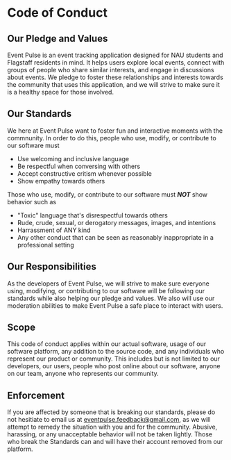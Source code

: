 # Code of Conduct

## Our Pledge and Values
Event Pulse is an event tracking application designed for NAU students and Flagstaff residents in mind. It helps users explore local events, connect with groups of people who share similar interests, and engage in discussions about events. We pledge to foster these relationships and interests towards the community that uses this application, and we will strive to make sure it is a healthy space for those involved. 

## Our Standards
We here at Event Pulse want to foster fun and interactive moments with the commnunity. In order to do this, people who use, modify, or contribute to our software must
* Use welcoming and inclusive language
* Be respectful when conversing with others
* Accept constructive critism whenever possible
* Show empathy towards others

Those who use, modify, or contribute to our software must ***NOT*** show behavior such as 
* "Toxic" language that's disrespectful towards others
* Rude, crude, sexual, or derogatory messages, images, and intentions
* Harrassment of ANY kind
* Any other conduct that can be seen as reasonably inappropriate in a professional setting

## Our Responsibilities
As the developers of Event Pulse, we will strive to make sure everyone using, modifying, or contributing to our software will be following our standards while also helping our pledge and values. We also will use our moderation abilities to make Event Pulse a safe place to interact with users. 

## Scope
This code of conduct applies within our actual software, usage of our software platform, any addition to the source code, and any individuals who represent our product or community. This includes but is not limited to our developers, our users, people who post online about our software, anyone on our team, anyone who represents our community. 

## Enforcement
If you are affected by someone that is breaking our standards,  please do not hesitiate to email us at eventpulse.feedback@gmail.com, as we will attempt to remedy the situation with you and for the community. Abusive, harassing, or any unacceptable behavior will not be taken lightly. Those who break the Standards can and will have their account removed from our platform. 